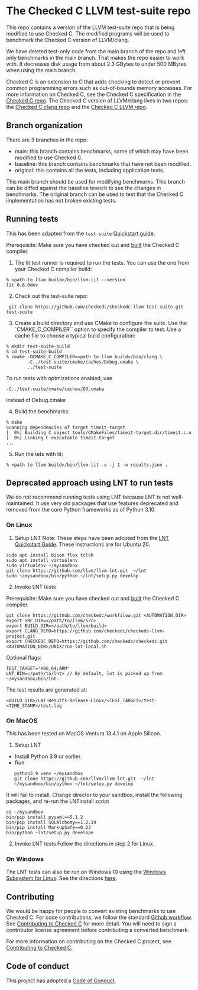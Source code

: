 # The Checked C LLVM test-suite repo

This repo contains a version of the LLVM test-suite repo that is being modified
to use Checked C. The modified programs will be used to benchmark the Checked C
version of LLVM/clang.

We have deleted test-only code from the main branch of the repo and left only
benchmarks in the main branch.  That makes the repo easier to work with.  It
decreases disk usage from about 2.3 GBytes to under 500 MBytes when using the
main branch.

Checked C is an extension to C that adds checking to detect or prevent common 
programming  errors such as out-of-bounds memory accesses.  For more information
on Checked C, see the Checked C specification in the
[Checked C repo](https://github.com/Microsoft/checkedc).  The Checked C
version of LLVM/clang lives in two repos: the
[Checked C clang repo](https://github.com/Microsoft/checked-clang)
and the [Checked C LLVM repo](https://github.com/Microsoft/checkedc-llvm).


## Branch organization

There are 3 branches in the repo:
- main: this branch contains benchmarks, some of which may have been modified
to use Checked C.
- baseline: this branch contains benchmarks that have not been modified.
- original: this contains all the tests, including application tests.

This main branch should be used for modifying benchmarks.  This branch can be diffed
against the baseline branch to see the changes in benchmarks.
The original branch can be used to test that
the Checked C implementation has not broken existing tests.

## Running tests

This has been adapted from the `test-suite`
[Quickstart guide](https://llvm.org/docs/TestSuiteGuide.html).

Prerequisite: Make sure you have checked out and
[built](https://github.com/checkedc/checkedc-llvm-project/blob/main/clang/docs/checkedc/Setup-and-Build.md)
the Checked C compiler.

1. The lit test runner is required to run the tests. You can use the one from
your Checked C compiler build:
```
% <path to llvm build>/bin/llvm-lit --version
lit 0.8.0dev
```
2. Check out the test-suite repo:
```
 git clone https://github.com/checkedc/checkedc-llvm-test-suite.git test-suite
 ```

 3. Create a build directory and use CMake to configure the suite. Use the
 `CMAKE_C_COMPILER`` option to specify the compiler to test. Use a cache file
to choose a typical build configuration:
```
% mkdir test-suite-build
% cd test-suite-build
% cmake -DCMAKE_C_COMPILER=<path to llvm build>/bin/clang \
        -C../test-suite/cmake/caches/Debug.cmake \
        ../test-suite
```
To run tests with optmizations enabled, use
```
-C../test-suite/cmake/caches/O3.cmake
```
instead of Debug.cmake

4. Build the benchmarks:
```
% make
Scanning dependencies of target timeit-target
[  0%] Building C object tools/CMakeFiles/timeit-target.dir/timeit.c.o
[  0%] Linking C executable timeit-target
...
```
5. Run the tets with lit:
```
% <path to llvm build>/bin/llvm-lit -v -j 1 -o results.json .
```

## Deprecated approach using LNT to run tests

We do not recommend running tests using LNT because LNT is not well-maintained.
It use very old packages that use features deprecated and removed from the core 
Python frameworks as of Python 3.10.

### On Linux
1. Setup LNT
Note: These steps have been adopted from the
[LNT Quickstart Guide](http://llvm.org/docs/lnt/quickstart.html).
These instructions are for Ubuntu 20.
```
sudo apt install bison flex tclsh
sudo apt install virtualenv
sudo virtualenv ~/mysandbox
git clone https://github.com/llvm/llvm-lnt.git  ~/lnt
sudo ~/mysandbox/bin/python ~/lnt/setup.py develop
```

2. Invoke LNT tests

Prerequisite: Make sure you have checked out and
[built](https://github.com/checkedc/checkedc-llvm-project/blob/main/clang/docs/checkedc/Setup-and-Build.md)
the Checked C compiler.
```
git clone https://github.com/checkedc/workfilow.git <AUTOMATION_DIR>
export SRC_DIR=</path/to/llvm/src>
export BUILD_DIR=</path/to/llvm/build>
export CLANG_REPO=https://github.com/checkedc/checkedc-llvm-project.git
export CHECKEDC_REPO=https://github.com/checkedc/checkedc.git
<AUTOMATION_DIR>/UNIX/run-lnt-local.sh
```

Optional flags:
```
TEST_TARGET="X86_64;ARM"
LNT_BIN=</path/to/lnt> // By default, lnt is picked up from ~/mysandbox/bin/lnt.
```

The test results are generated at:
```
<BUILD_DIR>/LNT-Results-Release-Linux/<TEST_TARGET>/test-<TIME_STAMP>/test.log
```

### On MacOS

This has been tested on MacOS Ventura 13.4.1 on Apple Silicon.

1. Setup LNT
- Install Python 3.9 or earlier.
- Run
```
   python3.9 venv ~/mysandbox
   git clone https://github.com/llvm/llvm-lnt.git  ~/lnt
   ~/mysandbox/bin/python ~/lnt/setup.py develop
```
 It will fail to install.  Change director to your sandbox, install the
 following packages, and re-run the LNTinstall script
```
cd ~/mysandbox
bin/pip install pyyaml==5.1.2
bin/pip install SQLAlchemy==1.2.19
bin/pip install MarkupSafe==0.23
bin/python ~lnt/setup.py develope
```
2. Invoke LNT tests
Follow the directions in step 2 for Linux.

### On Windows

The LNT tests can also be run on Windows 10 using
the [Windows Subsystem for Linux](https://blogs.msdn.microsoft.com/wsl/2016/04/22/windows-subsystem-for-linux-overview/).
See the directions [here](docs/Benchmarking-on-Windows.md).



## Contributing

We would be happy for people to convert existing benchmarks to use Checked C.
For code contributions, we follow the standard
[Github workflow](https://guides.github.com/introduction/flow/).  See 
[Contributing to Checked C](https://github.com/checkekdc/checkedc/blob/main/CONTRIBUTING.md) for more detail.
You will need to sign a contributor license agreement before contributing a
converted benchmark.

For more information on contributing on the Checked C project, see 
[Contributing to Checked C](https://github.com/checkedc/checkedc/blob/main/CONTRIBUTING.md).

## Code of conduct

This project has adopted a
[Code of Conduct](https://github.com/checkedc/checkedc/blob/main/CODE_OF_CONDUCT.md).

